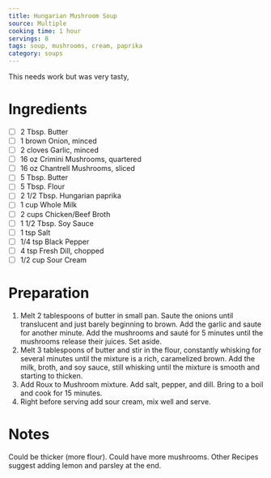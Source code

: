 ```yaml
---
title: Hungarian Mushroom Soup
source: Multiple
cooking time: 1 hour
servings: 8
tags: soup, mushrooms, cream, paprika
category: soups
---
```


This needs work but was very tasty,

Ingredients
===========

* [ ] 2 Tbsp. Butter
* [ ] 1 brown Onion, minced
* [ ] 2 cloves Garlic, minced
* [ ] 16 oz Crimini Mushrooms, quartered
* [ ] 16 oz Chantrell Mushrooms, sliced
* [ ] 5 Tbsp. Butter
* [ ] 5 Tbsp. Flour
* [ ] 2 1/2 Tbsp. Hungarian paprika
* [ ] 1 cup Whole Milk
* [ ] 2 cups Chicken/Beef Broth
* [ ] 1 1/2 Tbsp. Soy Sauce
* [ ] 1 tsp Salt
* [ ] 1/4 tsp Black Pepper
* [ ] 4 tsp Fresh Dill, chopped
* [ ] 1/2 cup Sour Cream

Preparation
===========
1. Melt 2 tablespoons of butter in small pan. Saute the onions until translucent and just barely beginning to brown. Add the garlic and saute for another minute. Add the mushrooms and sauté for 5 minutes until the mushrooms release their juices. Set aside.
2. Melt 3 tablespoons of butter and stir in the flour, constantly whisking for several minutes until the mixture is a rich, caramelized brown. Add the milk, broth, and soy sauce, still whisking until the mixture is smooth and starting to thicken.
3. Add Roux to Mushroom mixture. Add salt, pepper, and dill. Bring to a boil and cook for 15 minutes.
4. Right before serving add sour cream, mix well and serve.

Notes
=====
Could be thicker (more flour). Could have more mushrooms.
Other Recipes suggest adding lemon and parsley at the end.
